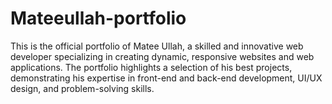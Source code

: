 # Mateeullah-portfolio
This is the official portfolio of Matee Ullah, a skilled and innovative web developer specializing in creating dynamic, responsive websites and web applications. The portfolio highlights a selection of his best projects, demonstrating his expertise in front-end and back-end development, UI/UX design, and problem-solving skills.
